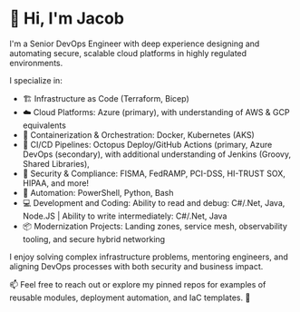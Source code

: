 # 👋 Hi, I'm Jacob

I'm a Senior DevOps Engineer with deep experience designing and automating secure, scalable cloud platforms in highly regulated environments. 

I specialize in:

- 🏗️ Infrastructure as Code (Terraform, Bicep)
- ☁️ Cloud Platforms: Azure (primary), with understanding of AWS & GCP equivalents
- 🐳 Containerization & Orchestration: Docker, Kubernetes (AKS)
- 🔁 CI/CD Pipelines:  Octopus Deploy/GitHub Actions (primary, Azure DevOps (secondary), with additional understanding of Jenkins (Groovy, Shared Libraries),
- 🔐 Security & Compliance: FISMA, FedRAMP, PCI-DSS, HI-TRUST SOX, HIPAA, and more!
- 🧰 Automation: PowerShell, Python, Bash
- 💻 Development and Coding: Ability to read and debug: C#/.Net, Java, Node.JS | Ability to write intermediately: C#/.Net, Java
- 📦 Modernization Projects: Landing zones, service mesh, observability tooling, and secure hybrid networking

I enjoy solving complex infrastructure problems, mentoring engineers, and aligning DevOps processes with both security and business impact.  

📫 Feel free to reach out or explore my pinned repos for examples of reusable modules, deployment automation, and IaC templates. 🙂
